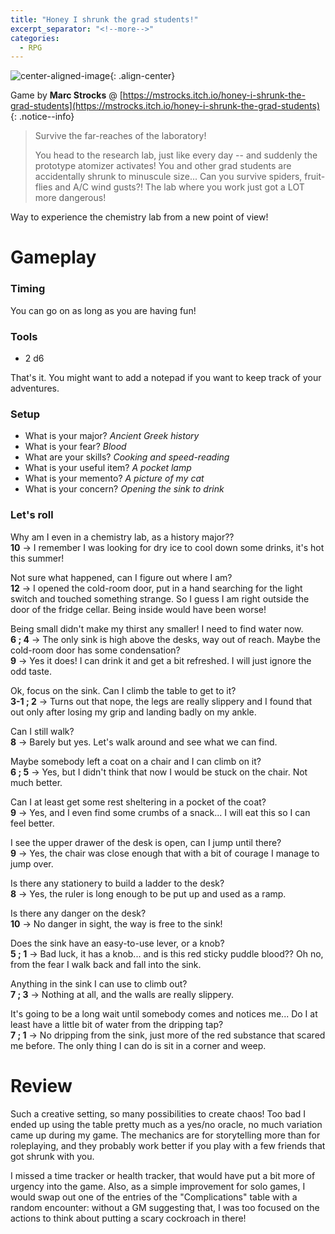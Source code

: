 ```yaml
---
title: "Honey I shrunk the grad students!"
excerpt_separator: "<!--more-->"
categories:
  - RPG
---
```


![center-aligned-image](https://img.itch.zone/aW1hZ2UvNzQyNzA2LzQxMzg1MTQucG5n/original/WK1848.png){: .align-center}

Game by **Marc Strocks** @ [https://mstrocks.itch.io/honey-i-shrunk-the-grad-students](https://mstrocks.itch.io/honey-i-shrunk-the-grad-students)
{: .notice--info}

> Survive the far-reaches of the laboratory!
>
>You head to the research lab, just like every day -- and suddenly the prototype atomizer activates!
> You and other grad students are accidentally shrunk to minuscule size... 
> Can you survive spiders, fruit-flies and A/C wind gusts?! The lab where you work just got a LOT more dangerous!

Way to experience the chemistry lab from a new point of view!

<!--more-->

# Gameplay

### Timing
You can go on as long as you are having fun!

### Tools
- 2 d6

That's it. You might want to add a notepad if you want to keep track of your adventures.

### Setup
- What is your major? *Ancient Greek history*
- What is your fear? *Blood* 
- What are your skills? *Cooking and speed-reading*
- What is your useful item? *A pocket lamp*
- What is your memento? *A picture of my cat*
- What is your concern? *Opening the sink to drink* 
	
### Let's roll

Why am I even in a chemistry lab, as a history major?? \
**10** → I remember I was looking for dry ice to cool down some drinks, it's hot this summer!

Not sure what happened, can I figure out where I am? \
**12** → I opened the cold-room door, put in a hand searching for the light switch and touched something strange. So I guess I am right outside the door of the fridge cellar. Being inside would have been worse!

Being small didn't make my thirst any smaller! I need to find water now. \
**6 ; 4** → The only sink is high above the desks, way out of reach. Maybe the cold-room door has some condensation? \
**9** → Yes it does! I can drink it and get a bit refreshed. I will just ignore the odd taste.

Ok, focus on the sink. Can I climb the table to get to it? \
**3-1 ; 2** → Turns out that nope, the legs are really slippery and I found that out only after losing my grip and landing badly on my ankle.

Can I still walk? \
**8** → Barely but yes. Let's walk around and see what we can find.

Maybe somebody left a coat on a chair and I can climb on it? \
**6 ; 5** → Yes, but I didn't think that now I would be stuck on the chair. Not much better.

Can I at least get some rest sheltering in a pocket of the coat? \
**9** → Yes, and I even find some crumbs of a snack... I will eat this so I can feel better.

I see the upper drawer of the desk is open, can I jump until there? \
**9** → Yes, the chair was close enough that with a bit of courage I manage to jump over.

Is there any stationery to build a ladder to the desk? \
**8** → Yes, the ruler is long enough to be put up and used as a ramp.

Is there any danger on the desk? \
**10** → No danger in sight, the way is free to the sink!

Does the sink have an easy-to-use lever, or a knob? \
**5 ; 1** → Bad luck, it has a knob... and is this red sticky puddle blood?? Oh no, from the fear I walk back and fall into the sink.

Anything in the sink I can use to climb out? \
**7 ; 3** → Nothing at all, and the walls are really slippery.

It's going to be a long wait until somebody comes and notices me... Do I at least have a little bit of water from the dripping tap? \
**7 ; 1** → No dripping from the sink, just more of the red substance that scared me before. The only thing I can do is sit in a corner and weep.

# Review
Such a creative setting, so many possibilities to create chaos! Too bad I ended up using the table pretty much as a yes/no oracle, no much variation came up during my game. The mechanics are for storytelling more than for roleplaying, and they probably work better if you play with a few friends that got shrunk with you.

I missed a time tracker or health tracker, that would have put a bit more of urgency into the game. Also, as a simple improvement for solo games, I would swap out one of the entries of the "Complications" table with a random encounter: without a GM suggesting that, I was too focused on the actions to think about putting a scary cockroach in there!